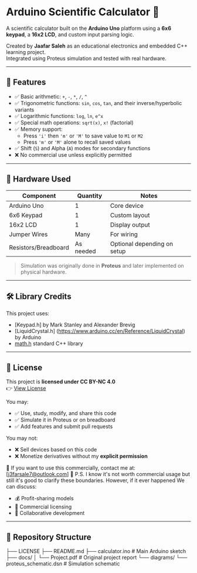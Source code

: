# Arduino Scientific Calculator 🧮

A scientific calculator built on the **Arduino Uno** platform using a **6x6 keypad**, a **16x2 LCD**, and custom input parsing logic.

Created by **Jaafar Saleh** as an educational electronics and embedded C++ learning project.  
Integrated using Proteus simulation and tested with real hardware.

---

## 🧠 Features

- ✅ Basic arithmetic: `+`, `-`, `*`, `/`, `^`  
- ✅ Trigonometric functions: `sin`, `cos`, `tan`, and their inverse/hyperbolic variants
- ✅ Logarithmic functions: `log`, `ln`, `e^x`
- ✅ Special math operations: `sqrt(x)`, `x!` (factorial)
- ✅ Memory support:
  - Press `'i'` then `'m'` or `'M'` to save value to `M1` or `M2`
  - Press `'m'` or `'M'` alone to recall saved values
- ✅ Shift (`S`) and Alpha (`A`) modes for secondary functions
- ❌ No commercial use unless explicitly permitted

---

## 🔧 Hardware Used

| Component      | Quantity | Notes |
|----------------|---------|-------|
| Arduino Uno    | 1       | Core device |
| 6x6 Keypad     | 1       | Custom layout |
| 16x2 LCD       | 1       | Display output |
| Jumper Wires   | Many    | For wiring |
| Resistors/Breadboard | As needed | Optional depending on setup |

> Simulation was originally done in **Proteus** and later implemented on physical hardware.

---

## 🛠 Library Credits

This project uses:
- [Keypad.h] by Mark Stanley and Alexander Brevig
- [LiquidCrystal.h] (https://www.arduino.cc/en/Reference/LiquidCrystal) by Arduino
- [math.h](https://en.cppreference.com/w/c/numeric/math) standard C++ library

---

## 📄 License

This project is **licensed under CC BY-NC 4.0**  
👉 [View License](https://creativecommons.org/licenses/by-nc/4.0/)

You may:
- ✅ Use, study, modify, and share this code
- ✅ Simulate it in Proteus or on breadboard
- ✅ Add features and submit pull requests

You may not:
- ❌ Sell devices based on this code
- ❌ Monetize derivatives without my **explicit permission**

📩 If you want to use this commercially, contact me at:  [j3farsale7@outlook.com]
🔮 P.S. I know it's not worth commercial usage but still it's good to clarify these boundaries.
However, if it ever happened
We can discuss:
- 💰 Profit-sharing models
- 💼 Commercial licensing
- 🤝 Collaborative development

---

## 📁 Repository Structure
├── LICENSE
├── README.md
├── calculator.ino # Main Arduino sketch
├── docs/
│ └── Project.pdf # Original project report
└── diagrams/
└── proteus_schematic.dsn # Simulation schematic
